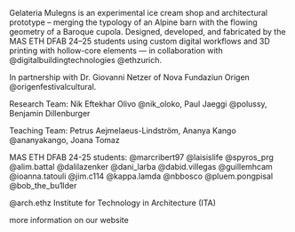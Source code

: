 Gelateria Mulegns is an experimental ice cream shop and architectural prototype – merging the typology of an Alpine barn with the flowing geometry of a Baroque cupola.
Designed, developed, and fabricated by the MAS ETH DFAB 24–25 students using custom digital workflows and 3D printing with hollow-core elements — in collaboration with @digitalbuildingtechnologies @ethzurich.

In partnership with Dr. Giovanni Netzer of Nova Fundaziun Origen @origenfestivalcultural.

Research Team:
Nik Eftekhar Olivo @nik_oloko, Paul Jaeggi @polussy, Benjamin Dillenburger

Teaching Team:
Petrus Aejmelaeus-Lindström, Ananya Kango @ananyakango, Joana Tomaz

MAS ETH DFAB 24-25 students:
@marcribert97 @laisislife @spyros_prg @alim.battal @dalilazenker @dani_larba
@dabid.villegas @guillemhcam @ioanna.tatouli @jim.c114 @kappa.lamda
@nbbosco @pluem.pongpisal @bob_the_bu1lder

@arch.ethz
Institute for Technology in Architecture (ITA)

more information on our website